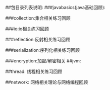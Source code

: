 ##包目录列表说明:
  ###javabasics(java基础回顾):
  
  
  
  ###collection:集合相关练习回顾
  
  
  ###io:io相关练习回顾
  
  
  ###reflection:反射相关练习回顾
  
  
  ###serialization:序列化相关练习回顾
  
  
  ###encryption:加密/解密相关
##jvm:

##thread:
  线程相关练习回顾

##network:
  网络相关理论与网络编程回顾
